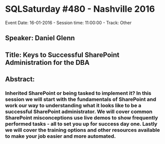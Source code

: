 # SQLSaturday #480 - Nashville 2016
Event Date: 16-01-2016 - Session time: 11:00:00 - Track: Other
## Speaker: Daniel Glenn
## Title: Keys to Successful SharePoint Administration for the DBA
## Abstract:
### Inherited SharePoint or being tasked to implement it? In this session we will start with the fundamentals of SharePoint and work our way to understanding what it looks like to be a successful SharePoint administrator. We will cover common SharePoint misconceptions  use live demos to show frequently performed tasks - all to set you up for success day one. Lastly we will cover the training options and other resources available to make your job easier and more automated.

